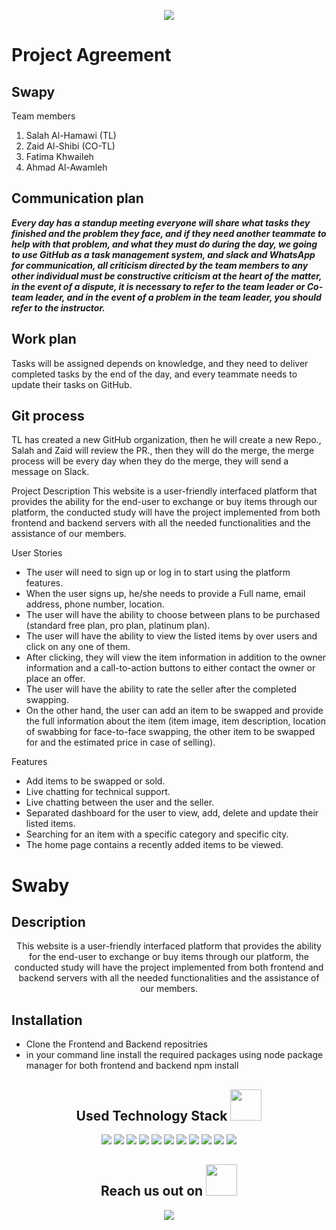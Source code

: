 
<p align="center">
 <img src="https://thumbs.gfycat.com/BitterSinfulChinesecrocodilelizard-size_restricted.gif" />

</p align="center">

# Project Agreement
## Swapy


Team members
1.	Salah Al-Hamawi (TL)
2.	Zaid Al-Shibi (CO-TL)
3.	Fatima Khwaileh
4.	Ahmad Al-Awamleh 


## Communication plan
***Every day has a standup meeting everyone will share what tasks they finished and the problem they face, and if they need another teammate to help with that problem, and what they must do during the day, we going to use GitHub as a task management system, and slack and WhatsApp for communication, all criticism directed by the team members to any other individual must be constructive criticism at the heart of the matter, in the event of a dispute, it is necessary to refer to the team leader or Co-team leader, and in the event of a problem in the team leader, you should refer to the instructor.***







## Work plan
<p>Tasks will be assigned depends on knowledge, and they need to deliver completed tasks by the end of the day, and every teammate needs to update their tasks on GitHub.</p>


## Git process
TL has created a new GitHub organization, then he will create a new Repo., Salah and Zaid will review the PR., then they will do the merge, the merge process will be every day when they do the merge, they will send a message on Slack.

Project Description
This website is a user-friendly interfaced platform that provides the ability for the end-user to exchange or buy items through our platform, the conducted study will have the project implemented from both frontend and backend servers with all the needed functionalities and the assistance of our members.

User Stories
-	The user will need to sign up or log in to start using the platform features.
-	When the user signs up, he/she needs to provide a Full name, email address, phone number, location.
-	The user will have the ability to choose between plans to be purchased (standard free plan, pro plan, platinum plan).
-	The user will have the ability to view the listed items by over users and click on any one of them.
-	After clicking, they will view the item information in addition to the owner information and a call-to-action buttons to either contact the owner or place an offer.
-	The user will have the ability to rate the seller after the completed swapping.
-	On the other hand, the user can add an item to be swapped and provide the full information about the item (item image, item description, location of swabbing for face-to-face swapping, the other item to be swapped for and the estimated price in case of selling).

Features
-	Add items to be swapped or sold.
-	Live chatting for technical support.
-	Live chatting between the user and the seller.
-	Separated dashboard for the user to view, add, delete and update their listed items.
-	Searching for an item with a specific category and specific city.
-	The home page contains a recently added items to be viewed.



<p align="center">
 
  <!--<img src="https://badges.pufler.dev/visits/ritik307/ritik307"/> 
 <img src="https://badges.pufler.dev/years/ritik307"/> 
 <img src="https://badges.pufler.dev/repos/ritik307"/>
 <img src="https://badges.pufler.dev/commits/monthly/ritik307" />
-->
</p>

 # Swaby
 ## Description
 <p align="center">
  This website is a user-friendly interfaced platform that provides the ability for the end-user to exchange or buy items through our platform, the conducted study will have the project implemented from both frontend and backend servers with all the needed functionalities and the assistance of our members.
 
 
  ## Installation
- Clone the Frontend and Backend repositries
- in your command line install the required packages using node package manager for both frontend and backend npm install

</p>   

<h2 align="center">Used Technology Stack <img src="https://github.com/ritik307/ritik307/blob/main/images/laptop.gif" width="50"></h2>

<p align="center">
<img src="https://img.shields.io/badge/-java-E34A86?style=flat-square&logo=java"/>
<img src="https://img.shields.io/badge/-HTML5-E34F26?style=flat-square&logo=html5&logoColor=white"/>
<img src="https://img.shields.io/badge/-CSS3-1572B6?style=flat-square&logo=css3"/>
<img src="https://img.shields.io/badge/-Bootstrap-563D7C?style=flat-square&logo=bootstrap"/>
<img src="https://img.shields.io/badge/-Heroku-430098?style=flat-square&logo=heroku"/>
<img src="https://img.shields.io/badge/-JavaScript-black?style=flat-square&logo=javascript"/>
<img src="https://img.shields.io/badge/-Nodejs-black?style=flat-square&logo=Node.js"/>
<img src="https://img.shields.io/badge/-React-black?style=flat-square&logo=react"/>
<img src="https://img.shields.io/badge/-MySQL-black?style=flat-square&logo=mysql"/>
<img src="https://img.shields.io/badge/-Git-black?style=flat-square&logo=git"/>
<img src="https://img.shields.io/badge/-GitHub-black?style=flat-square&logo=github"/>
</p>

<h2 align="center">Reach us out on <img src="https://media0.giphy.com/media/jqNPzdTTxQfOgOqpO4/source.gif" width="50"></h2>

<p align="center">
<!-- <img src="https://img.shields.io/badge/-ritik-purple?style=flat-square&logo=instagram&logoColor=white&link=https://www.instagram.com/pinkdogg307/"/> -->
<a href="mailto: mohasal0101@gmail.com">
 <img src="https://img.shields.io/badge/-Swaby-c14438?style=flat-square&logo=Gmail&logoColor=white&link=mailto:ritikpr307@gmail.com"/>

</p>
</a>
</p>


